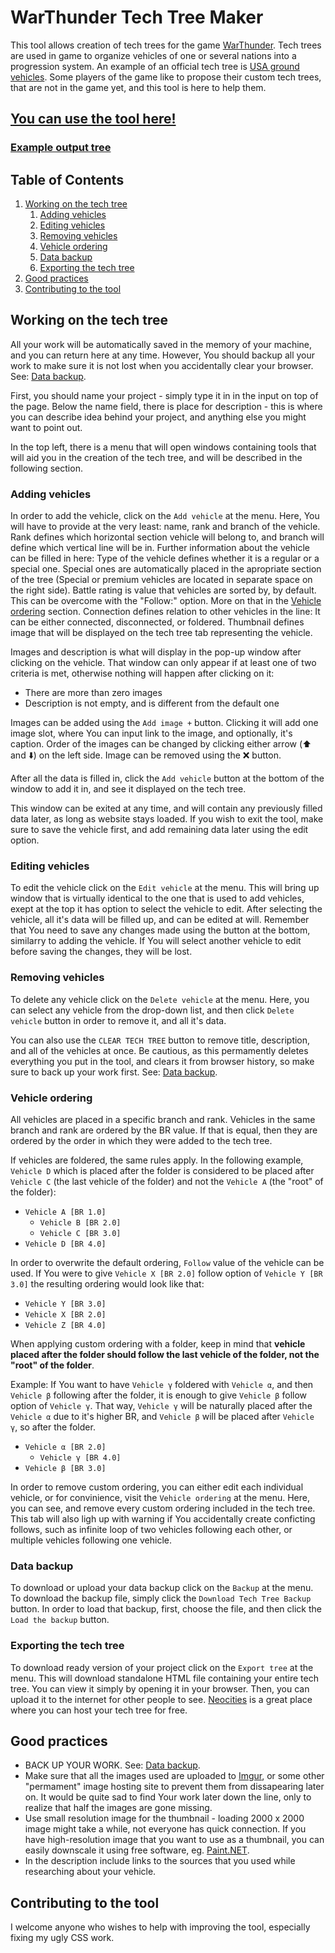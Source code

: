 # WarThunder Tech Tree Maker

This tool allows creation of tech trees for the game [WarThunder](https://warthunder.com/en). Tech trees are used in game to organize vehicles of one or several nations into a progression system. An example of an official tech tree is [USA ground vehicles](https://wiki.warthunder.com/Category:USA_ground_vehicles). Some players of the game like to propose their custom tech trees, that are not in the game yet, and this tool is here to help them.

## [You can use the tool here!](https://przemyslaw-zan.github.io/WT-Tech-Tree-Maker/)

### [Example output tree](https://przemyslaw-zan.github.io/WT-Tech-Tree-Maker/example_tree/french_ground_forces_rework.html)

## Table of Contents

1. [Working on the tech tree](#working-on-the-tech-tree)
   1. [Adding vehicles](#adding-vehicles)
   2. [Editing vehicles](#editing-vehicles)
   3. [Removing vehicles](#removing-vehicles)
   4. [Vehicle ordering](#vehicle-ordering)
   5. [Data backup](#data-backup)
   6. [Exporting the tech tree](#exporting-the-tech-tree)
2. [Good practices](#good-practices)
3. [Contributing to the tool](#contributing-to-the-tool)

## Working on the tech tree

All your work will be automatically saved in the memory of your machine, and you can return here at any time. However, You should backup all your work to make sure it is not lost when you accidentally clear your browser. See: [Data backup](#data-backup).

First, you should name your project - simply type it in in the input on top of the page. Below the name field, there is place for description - this is where you can describe idea behind your project, and anything else you might want to point out.

In the top left, there is a menu that will open windows containing tools that will aid you in the creation of the tech tree, and will be described in the following section.

### Adding vehicles

In order to add the vehicle, click on the `Add vehicle` at the menu. Here, You will have to provide at the very least: name, rank and branch of the vehicle. Rank defines which horizontal section vehicle will belong to, and branch will define which vertical line will be in. Further information about the vehicle can be filled in here: Type of the vehicle defines whether it is a regular or a special one. Special ones are automatically placed in the apropriate section of the tree (Special or premium vehicles are located in separate space on the right side). Battle rating is value that vehicles are sorted by, by default. This can be overcome with the "Follow:" option. More on that in the [Vehicle ordering](#vehicle-ordering) section. Connection defines relation to other vehicles in the line: It can be either connected, disconnected, or foldered. Thumbnail defines image that will be displayed on the tech tree tab representing the vehicle.

Images and description is what will display in the pop-up window after clicking on the vehicle. That window can only appear if at least one of two criteria is met, otherwise nothing will happen after clicking on it:

- There are more than zero images
- Description is not empty, and is different from the default one

Images can be added using the `Add image +` button. Clicking it will add one image slot, where You can input link to the image, and optionally, it's caption. Order of the images can be changed by clicking either arrow (⬆️ and ⬇️) on the left side. Image can be removed using the ❌ button.

After all the data is filled in, click the `Add vehicle` button at the bottom of the window to add it in, and see it displayed on the tech tree.

This window can be exited at any time, and will contain any previously filled data later, as long as website stays loaded. If you wish to exit the tool, make sure to save the vehicle first, and add remaining data later using the edit option.

### Editing vehicles

To edit the vehicle click on the `Edit vehicle` at the menu. This will bring up window that is virtually identical to the one that is used to add vehicles, exept at the top it has option to select the vehicle to edit. After selecting the vehicle, all it's data will be filled up, and can be edited at will. Remember that You need to save any changes made using the button at the bottom, similarry to adding the vehicle. If You will select another vehicle to edit before saving the changes, they will be lost.

### Removing vehicles

To delete any vehicle click on the `Delete vehicle` at the menu. Here, you can select any vehicle from the drop-down list, and then click `Delete vehicle` button in order to remove it, and all it's data.

You can also use the `CLEAR TECH TREE` button to remove title, description, and all of the vehicles at once. Be cautious, as this permamently deletes everything you put in the tool, and clears it from browser history, so make sure to back up your work first. See: [Data backup](#data-backup).

### Vehicle ordering

All vehicles are placed in a specific branch and rank. Vehicles in the same branch and rank are ordered by the BR value. If that is equal, then they are ordered by the order in which they were added to the tech tree.

If vehicles are foldered, the same rules apply. In the following example, `Vehicle D` which is placed after the folder is considered to be placed after `Vehicle C` (the last vehicle of the folder) and not the `Vehicle A` (the "root" of the folder):

- `Vehicle A [BR 1.0]`
  - `Vehicle B [BR 2.0]`
  - `Vehicle C [BR 3.0]`
- `Vehicle D [BR 4.0]`

In order to overwrite the default ordering, `Follow` value of the vehicle can be used. If You were to give `Vehicle X [BR 2.0]` follow option of `Vehicle Y [BR 3.0]` the resulting ordering would look like that:

- `Vehicle Y [BR 3.0]`
- `Vehicle X [BR 2.0]`
- `Vehicle Z [BR 4.0]`

When applying custom ordering with a folder, keep in mind that **vehicle placed after the folder should follow the last vehicle of the folder, not the "root" of the folder**.

Example: If You want to have `Vehicle γ` foldered with `Vehicle α`, and then `Vehicle β` following after the folder, it is enough to give `Vehicle β` follow option of `Vehicle γ`. That way, `Vehicle γ` will be naturally placed after the `Vehicle α` due to it's higher BR, and `Vehicle β` will be placed after `Vehicle γ`, so after the folder.

- `Vehicle α [BR 2.0]`
  - `Vehicle γ [BR 4.0]`
- `Vehicle β [BR 3.0]`

In order to remove custom ordering, you can either edit each individual vehicle, or for convinience, visit the `Vehicle ordering` at the menu. Here, you can see, and remove every custom ordering included in the tech tree. This tab will also ligh up with warning if You accidentally create conficting follows, such as infinite loop of two vehicles following each other, or multiple vehicles following one vehicle.

### Data backup

To download or upload your data backup click on the `Backup` at the menu. To download the backup file, simply click the `Download Tech Tree Backup` button. In order to load that backup, first, choose the file, and then click the `Load the backup` button.

### Exporting the tech tree

To download ready version of your project click on the `Export tree` at the menu. This will download standalone HTML file containing your entire tech tree. You can view it simply by opening it in your browser. Then, you can upload it to the internet for other people to see. [Neocities](https://neocities.org/) is a great place where you can host your tech tree for free.

## Good practices

- BACK UP YOUR WORK. See: [Data backup](#data-backup).
- Make sure that all the images used are uploaded to [Imgur](https://imgur.com/), or some other "permament" image hosting site to prevent them from dissapearing later on. It would be quite sad to find Your work later down the line, only to realize that half the images are gone missing.
- Use small resolution image for the thumbnail - loading 2000 x 2000 image might take a while, not everyone has quick connection. If you have high-resolution image that you want to use as a thumbnail, you can easily downscale it using free software, eg. [Paint.NET](https://www.getpaint.net/).
- In the description include links to the sources that you used while researching about your vehicle.

## Contributing to the tool

I welcome anyone who wishes to help with improving the tool, especially fixing my ugly CSS work.

